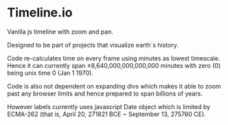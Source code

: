 # Timeline.io
Vanilla js timeline with zoom and pan.  

Designed to be part of projects that visualize earth´s history.  

Code re-calculates time on every frame using minutes as lowest timescale. Hence it can currently span ±8,640,000,000,000,000 minutes with zero (0) being unix time 0 (Jan 1 1970).

Code is also not dependent on expanding divs which makes it able to zoom past any browser limits and hence prepared to span billions of years.

However labels currently uses javascript Date object which is limited by ECMA-262 (that is, April 20, 271821 BCE ~ September 13, 275760 CE).